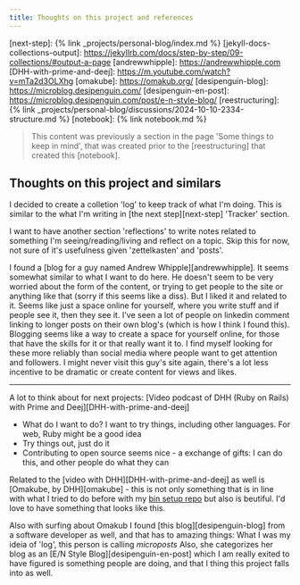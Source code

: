 ```yaml
---
title: Thoughts on this project and references
---
```

[next-step]: {% link _projects/personal-blog/index.md %}
[jekyll-docs-collections-output]: https://jekyllrb.com/docs/step-by-step/09-collections/#output-a-page
[andrewwhipple]: https://andrewwhipple.com
[DHH-with-prime-and-deej]: https://m.youtube.com/watch?v=mTa2d3OLXhg
[omakube]: https://omakub.org/
[desipenguin-blog]: https://microblog.desipenguin.com/
[desipenguin-en-post]: https://microblog.desipenguin.com/post/e-n-style-blog/
[reestructuring]: {% link _projects/personal-blog/discussions/2024-10-10-2334-structure.md %}
[notebook]: {% link notebook.md %}


> This content was previously a section in the page 'Some things to keep in mind', that was created prior to the [reestructuring] that created this [notebook].


## Thoughts on this project and similars

I decided to create a colletion 'log' to keep track of what I'm doing. This is similar to the what I'm writing in [the next step][next-step] 'Tracker' section.

I want to have another section 'reflections' to write notes related to something I'm seeing/reading/living and reflect on a topic. Skip this for now, not sure of it's usefulness given 'zettelkasten' and 'posts'.

I found a [blog for a guy named Andrew Whipple][andrewwhipple]. It seems somewhat similar to what I want to do here. He doesn't seem to be very worried about the form of the content, or trying to get people to the site or anything like that (sorry if this seems like a diss). But I liked it and related to it. Seems like just a space online for yourself, where you write stuff and if people see it, then they see it. I've seen a lot of people on linkedin comment linking to longer posts on their own blog's (which is how I think I found this). Blogging seems like a way to create a space for yourself online, for those that have the skills for it or that really want it to. I find myself looking for these more reliably than social media where people want to get attention and followers. I might never visit this guy's site again, there's a lot less incentive to be dramatic or create content for views and likes.

---

A lot to think about for next projects: [Video podcast of DHH (Ruby on Rails) with Prime and Deej][DHH-with-prime-and-deej]
* What do I want to do? I want to try things, including other languages. For web, Ruby might be a good idea
* Try things out, just do it
* Contributing to open source seems nice - a exchange of gifts: I can do this, and other people do what they can

Related to the [video with DHH][DHH-with-prime-and-deej] as well is [Omakube, by DHH][omakube] - this is not only something that is in line with what I tried to do before with my [bin setup repo]() but also is beutiful. I'd love to have something that looks like this. 


Also with surfing about Omakub I found [this blog][desipenguin-blog] from a software developer as well, and that has to amazing things:
What I was my ideia of 'log', this person is calling *microposts*
Also, she categorizes her blog as an [E/N Style Blog][desipenguin-en-post] which I am really exited to have figured is something people are doing, and that I thing this project falls into as well.
